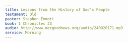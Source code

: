 ```yaml
---
title: Lessons from the History of God's People
testament: Old
pastor: Stephen Emmott
book: 1 Chronicles 23
audio: http://www.mecgoodnews.org/audio/240920171.mp3
service: Morning
---
```

